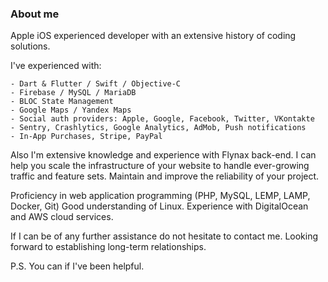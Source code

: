 ### About me

Apple iOS experienced developer with an extensive history of coding solutions.

I've experienced with:
```
- Dart & Flutter / Swift / Objective-C
- Firebase / MySQL / MariaDB
- BLOC State Management 
- Google Maps / Yandex Maps
- Social auth providers: Apple, Google, Facebook, Twitter, VKontakte
- Sentry, Crashlytics, Google Analytics, AdMob, Push notifications 
- In-App Purchases, Stripe, PayPal
```

Also I'm extensive knowledge and experience with Flynax back-end. I can help you scale the infrastructure of your website to handle ever-growing traffic and feature sets. Maintain and improve the reliability of your project.

Proficiency in web application programming (PHP, MySQL, LEMP, LAMP, Docker, Git)
Good understanding of Linux. Experience with DigitalOcean and AWS cloud services.

If I can be of any further assistance do not hesitate to contact me.
Looking forward to establishing long-term relationships.

P.S. You can <script type="text/javascript" src="https://cdnjs.buymeacoffee.com/1.0.0/button.prod.min.js" data-name="bmc-button" data-slug="AlexSL" data-color="#FFDD00" data-emoji=""  data-font="Cookie" data-text="Buy me a coffee" data-outline-color="#000000" data-font-color="#000000" data-coffee-color="#ffffff" ></script> if I've been helpful.
